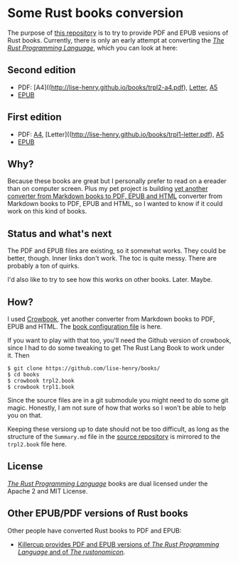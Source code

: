 # Some Rust books conversion 

The purpose of [this repository](https://github.com/lise-henry/books)
is to try to provide PDF and EPUB vesions of Rust books. Currently,
there is only an early attempt at converting the [*The Rust
Programming Language*](https://github.com/rust-lang/book), which you
can look at here:

## Second edition

* PDF: [A4]((http://lise-henry.github.io/books/trpl2-a4.pdf), [Letter](http://lise-henry.github.io/books/trpl2-letter.pdf), [A5](http://lise-henry.github.io/books/trpl2.pdf)
* [EPUB](http://lise-henry.github.io/books/trpl2.epub)

## First edition

* PDF: [A4](http://lise-henry.github.io/books/trpl1-a4.pdf), [Letter]((http://lise-henry.github.io/books/trpl1-letter.pdf), [A5](http://lise-henry.github.io/books/trpl1.pdf)
* [EPUB](http://lise-henry.github.io/books/trpl1.epub)

## Why?

Because these books are great but I personally prefer to read on a
ereader than on computer screen. Plus my
pet project is building [yet another converter from Markdown books to
PDF, EPUB and HTML](https://github.com/lise-henry/crowbook) converter from Markdown books to PDF, EPUB and HTML, so I wanted to know if it could work on this kind
of books.

## Status and what's next

The PDF and EPUB files are existing, so it somewhat works. They could be better,
though. Inner links don't work. The toc is quite messy. There are
probably a ton of quirks.

I'd also like to try to see how this works on other books. Later. Maybe.

## How? 

I used [Crowbook](https://github.com/lise-henry/crowbook), yet another
converter from Markdown books to PDF, EPUB and HTML. The [book
configuration file](https://github.com/lise-henry/books/blob/master/trpl2.book) is
here. 

If you want to play with that too, you'll need the Github version of
crowbook, since I had to do some tweaking to get The Rust Lang Book to
work under it. Then

```
$ git clone https://github.com/lise-henry/books/
$ cd books
$ crowbook trpl2.book
$ crowbook trpl1.book
```

Since the source files are in a git submodule you might need to do
some git magic. Honestly, I am not sure of how that works so I won't
be able to help you on that.

Keeping these versiong up to date should not be too difficult, as long
as the structure of the `Summary.md` file in
the [source repository](https://github.com/rust-lang/book) is mirrored
to the `trpl2.book` file here.

## License

[*The Rust Programming Language*](https://github.com/rust-lang/book)
books are dual licensed under the Apache 2 and MIT License. 

## Other EPUB/PDF versions of Rust books

Other people have converted Rust books to PDF and EPUB:

* [Killercup provides PDF and EPUB versions of *The Rust Programming
  Language* and of *The rustonomicon*](https://killercup.github.io/trpl-ebook/).
